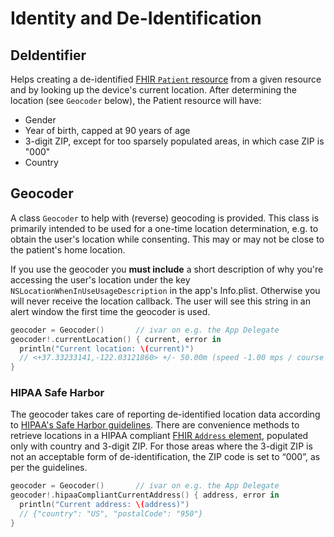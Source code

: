 Identity and De-Identification
==============================


DeIdentifier
------------

Helps creating a de-identified [FHIR `Patient` resource][patient] from a given resource and by looking up the device's current location.
After determining the location (see `Geocoder` below), the Patient resource will have:

- Gender
- Year of birth, capped at 90 years of age
- 3-digit ZIP, except for too sparsely populated areas, in which case ZIP is "000"
- Country


Geocoder
--------

A class `Geocoder` to help with (reverse) geocoding is provided.
This class is primarily intended to be used for a one-time location determination, e.g. to obtain the user's location while consenting.
This may or may not be close to the patient's home location.

If you use the geocoder you **must include** a short description of why you're accessing the user's location under the key `NSLocationWhenInUseUsageDescription` in the app's Info.plist.
Otherwise you will never receive the location callback.
The user will see this string in an alert window the first time the geocoder is used.

```swift
geocoder = Geocoder()       // ivar on e.g. the App Delegate
geocoder!.currentLocation() { current, error in
  println("Current location: \(current)")
  // <+37.33233141,-122.03121860> +/- 50.00m (speed -1.00 mps / course -1.00)
}
```

### HIPAA Safe Harbor

The geocoder takes care of reporting de-identified location data according to [HIPAA's Safe Harbor guidelines][hipaa].
There are convenience methods to retrieve locations in a HIPAA compliant [FHIR `Address` element][address], populated only with country and 3-digit ZIP.
For those areas where the 3-digit ZIP is not an acceptable form of de-identification, the ZIP code is set to “000”, as per the guidelines.

```swift
geocoder = Geocoder()       // ivar on e.g. the App Delegate
geocoder!.hipaaCompliantCurrentAddress() { address, error in
  println("Current address: \(address)")
  // {"country": "US", "postalCode": "950"}
}
```


[patient]: http://hl7.org/fhir/2015May/patient.html
[hipaa]: http://www.hhs.gov/ocr/privacy/hipaa/understanding/coveredentities/De-identification/guidance.html
[address]: http://hl7.org/fhir/2015May/datatypes.html#Address
